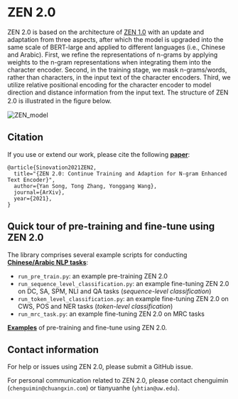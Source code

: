 # ZEN 2.0

ZEN 2.0 is based on the architecture of [ZEN 1.0](https://github.com/sinovation/ZEN) with an update and adaptation from three aspects, after which the model is upgraded into the same scale of BERT-large and applied to different languages (i.e., Chinese and Arabic).   First,  we  refine  the  representations  of n-grams by applying weights to the n-gram representations when integrating them into the character encoder.  Second, in the training stage, we mask n-grams/words, rather than characters, in the input text of the character encoders.  Third, we utilize relative positional encoding for the character encoder to model direction and distance information from the input text.  The structure of ZEN 2.0 is illustrated in the figure below.
　

![ZEN_model](http://zen.chuangxin.com/front/assets/zen2.png)

## Citation

If you use or extend our work, please cite the following [**paper**](https://arxiv.org/abs/1911.00720):
```
@article{Sinovation2021ZEN2,
  title="{ZEN 2.0: Continue Training and Adaption for N-gram Enhanced Text Encoder}",
  author={Yan Song, Tong Zhang, Yonggang Wang},
  journal={ArXiv},
  year={2021},
}
```

## Quick tour of pre-training and fine-tune using ZEN 2.0

The library comprises several example scripts for conducting [**Chinese/Arabic NLP tasks**](/datasets):

- `run_pre_train.py`: an example pre-training ZEN 2.0
- `run_sequence_level_classification.py`: an example fine-tuning ZEN 2.0 on DC, SA, SPM, NLI and QA tasks (*sequence-level classification*)
- `run_token_level_classification.py`: an example fine-tuning ZEN 2.0 on CWS, POS and NER tasks (*token-level classification*)
- `run_mrc_task.py`: an example fine-tuning ZEN 2.0 on MRC tasks

[**Examples**](/examples) of pre-training and fine-tune using ZEN 2.0.


## Contact information

For help or issues using ZEN 2.0, please submit a GitHub issue.

For personal communication related to ZEN 2.0, please contact chenguimin (`chenguimin@chuangxin.com`) or tianyuanhe (`yhtian@uw.edu`).

